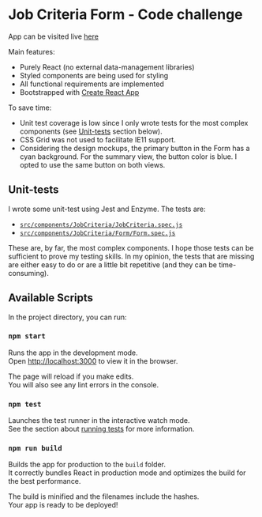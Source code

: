 # Job Criteria Form - Code challenge

App can be visited live [here](https://zealous-albattani-1158c9.netlify.com/)

Main features:

- Purely React (no external data-management libraries)
- Styled components are being used for styling
- All functional requirements are implemented
- Bootstrapped with
  [Create React App](https://github.com/facebook/create-react-app)

To save time:

- Unit test coverage is low since I only wrote tests for the most complex
  components (see [Unit-tests](#unit-tests) section below).
- CSS Grid was not used to facilitate IE11 support.
- Considering the design mockups, the primary button in the Form has a cyan
  background. For the summary view, the button color is blue. I opted to use the
  same button on both views.

## Unit-tests

I wrote some unit-test using Jest and Enzyme. The tests are:

- [`src/components/JobCriteria/JobCriteria.spec.js`](src/components/JobCriteria/JobCriteria.spec.js)
- [`src/components/JobCriteria/Form/Form.spec.js`](src/components/JobCriteria/Form/Form.spec.js)

These are, by far, the most complex components. I hope those tests can be
sufficient to prove my testing skills. In my opinion, the tests that are missing
are either easy to do or are a little bit repetitive (and they can be
time-consuming).

## Available Scripts

In the project directory, you can run:

### `npm start`

Runs the app in the development mode.<br> Open
[http://localhost:3000](http://localhost:3000) to view it in the browser.

The page will reload if you make edits.<br> You will also see any lint errors in
the console.

### `npm test`

Launches the test runner in the interactive watch mode.<br> See the section
about
[running tests](https://facebook.github.io/create-react-app/docs/running-tests)
for more information.

### `npm run build`

Builds the app for production to the `build` folder.<br> It correctly bundles
React in production mode and optimizes the build for the best performance.

The build is minified and the filenames include the hashes.<br> Your app is
ready to be deployed!
